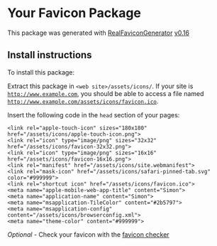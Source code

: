 # Your Favicon Package

This package was generated with [RealFaviconGenerator](https://realfavicongenerator.net/) [v0.16](https://realfavicongenerator.net/change_log#v0.16)

## Install instructions

To install this package:

Extract this package in <code>&lt;web site&gt;/assets/icons/</code>. If your site is <code>http://www.example.com</code>, you should be able to access a file named <code>http://www.example.com/assets/icons/favicon.ico</code>.

Insert the following code in the `head` section of your pages:

    <link rel="apple-touch-icon" sizes="180x180" href="/assets/icons/apple-touch-icon.png">
    <link rel="icon" type="image/png" sizes="32x32" href="/assets/icons/favicon-32x32.png">
    <link rel="icon" type="image/png" sizes="16x16" href="/assets/icons/favicon-16x16.png">
    <link rel="manifest" href="/assets/icons/site.webmanifest">
    <link rel="mask-icon" href="/assets/icons/safari-pinned-tab.svg" color="#999999">
    <link rel="shortcut icon" href="/assets/icons/favicon.ico">
    <meta name="apple-mobile-web-app-title" content="Simon">
    <meta name="application-name" content="Simon">
    <meta name="msapplication-TileColor" content="#2b5797">
    <meta name="msapplication-config" content="/assets/icons/browserconfig.xml">
    <meta name="theme-color" content="#999999">

*Optional* - Check your favicon with the [favicon checker](https://realfavicongenerator.net/favicon_checker)